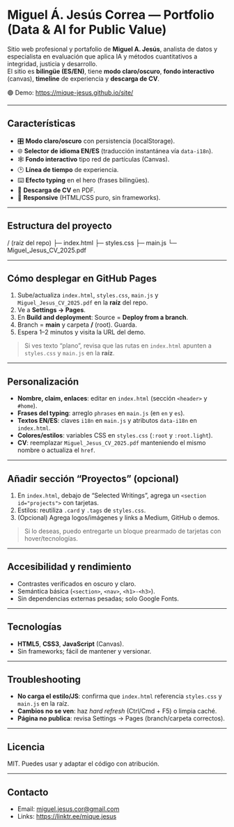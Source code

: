 # Miguel Á. Jesús Correa — Portfolio (Data & AI for Public Value)

Sitio web profesional y portafolio de **Miguel A. Jesús**, analista de datos y especialista en evaluación que aplica IA y métodos cuantitativos a integridad, justicia y desarrollo.  
El sitio es **bilingüe (ES/EN)**, tiene **modo claro/oscuro**, **fondo interactivo** (canvas), **timeline** de experiencia y **descarga de CV**.

🟢 Demo: https://mique-jesus.github.io/site/

---

## Características
- 🎛️ **Modo claro/oscuro** con persistencia (localStorage).
- 🌐 **Selector de idioma EN/ES** (traducción instantánea vía `data-i18n`).
- 🕸️ **Fondo interactivo** tipo red de partículas (Canvas).
- 🕑 **Línea de tiempo** de experiencia.
- ⌨️ **Efecto typing** en el hero (frases bilingües).
- 📄 **Descarga de CV** en PDF.
- 📱 **Responsive** (HTML/CSS puro, sin frameworks).

---

## Estructura del proyecto
/ (raíz del repo)
├─ index.html
├─ styles.css
├─ main.js
└─ Miguel_Jesus_CV_2025.pdf

---

## Cómo desplegar en GitHub Pages
1. Sube/actualiza `index.html`, `styles.css`, `main.js` y `Miguel_Jesus_CV_2025.pdf` en la **raíz** del repo.
2. Ve a **Settings → Pages**.
3. En **Build and deployment**: Source = **Deploy from a branch**.
4. Branch = **main** y carpeta **/** (root). Guarda.
5. Espera 1–2 minutos y visita la URL del demo.

> Si ves texto “plano”, revisa que las rutas en `index.html` apunten a `styles.css` y `main.js` en la **raíz**.

---

## Personalización
- **Nombre, claim, enlaces**: editar en `index.html` (sección `<header>` y `#home`).
- **Frases del typing**: arreglo `phrases` en `main.js` (en `en` y `es`).
- **Textos EN/ES**: claves `i18n` en `main.js` y atributos `data-i18n` en `index.html`.
- **Colores/estilos**: variables CSS en `styles.css` (`:root` y `:root.light`).
- **CV**: reemplazar `Miguel_Jesus_CV_2025.pdf` manteniendo el mismo nombre o actualiza el `href`.

---

## Añadir sección “Proyectos” (opcional)
1. En `index.html`, debajo de “Selected Writings”, agrega un `<section id="projects">` con tarjetas.
2. Estilos: reutiliza `.card` y `.tags` de `styles.css`.
3. (Opcional) Agrega logos/imágenes y links a Medium, GitHub o demos.

> Si lo deseas, puedo entregarte un bloque prearmado de tarjetas con hover/tecnologías.

---

## Accesibilidad y rendimiento
- Contrastes verificados en oscuro y claro.
- Semántica básica (`<section>`, `<nav>`, `<h1>-<h3>`).
- Sin dependencias externas pesadas; solo Google Fonts.

---

## Tecnologías
- **HTML5**, **CSS3**, **JavaScript** (Canvas).
- Sin frameworks; fácil de mantener y versionar.

---

## Troubleshooting
- **No carga el estilo/JS**: confirma que `index.html` referencia `styles.css` y `main.js` en la raíz.
- **Cambios no se ven**: haz *hard refresh* (Ctrl/Cmd + F5) o limpia caché.
- **Página no publica**: revisa Settings → Pages (branch/carpeta correctos).

---

## Licencia
MIT. Puedes usar y adaptar el código con atribución.

---

## Contacto
- Email: miguel.jesus.cor@gmail.com  
- Links: https://linktr.ee/mique.jesus
